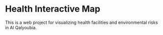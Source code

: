 # Health Interactive Map

This is a web project for visualizing health facilities and environmental risks in Al Qalyoubia.
